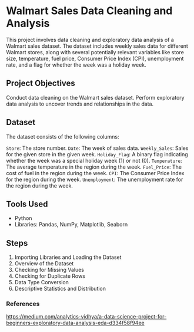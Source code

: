 # Walmart Sales Data Cleaning and Analysis
This project involves data cleaning and exploratory data analysis of a Walmart sales dataset. The dataset includes weekly sales data for different Walmart stores, along with several potentially relevant variables like store size, temperature, fuel price, Consumer Price Index (CPI), unemployment rate, and a flag for whether the week was a holiday week.

## Project Objectives
Conduct data cleaning on the Walmart sales dataset.
Perform exploratory data analysis to uncover trends and relationships in the data.

## Dataset
The dataset consists of the following columns:

`Store`: The store number.
`Date`: The week of sales data.
`Weekly_Sales`: Sales for the given store in the given week.
`Holiday_Flag`: A binary flag indicating whether the week was a special holiday week (1) or not (0).
`Temperature`: The average temperature in the region during the week.
`Fuel_Price`: The cost of fuel in the region during the week.
`CPI`: The Consumer Price Index for the region during the week.
`Unemployment`: The unemployment rate for the region during the week.

## Tools Used
- Python
- Libraries: Pandas, NumPy, Matplotlib, Seaborn

## Steps
1. Importing Libraries and Loading the Dataset 
2. Overview of the Dataset 
3. Checking for Missing Values
4. Checking for Duplicate Rows
5. Data Type Conversion
6. Descriptive Statistics and Distribution

### References
https://medium.com/analytics-vidhya/a-data-science-project-for-beginners-exploratory-data-analysis-eda-d334f58f94ee